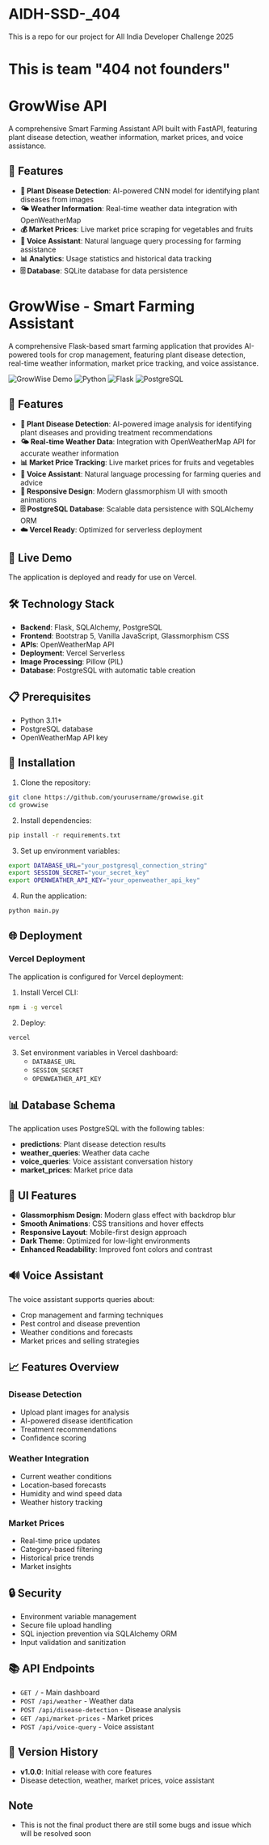 # AIDH-SSD-_404
This is a repo for our project for All India Developer Challenge 2025 
# This is team "404 not founders"

# GrowWise API

A comprehensive Smart Farming Assistant API built with FastAPI, featuring plant disease detection, weather information, market prices, and voice assistance.

## 🌟 Features

- **🔬 Plant Disease Detection**: AI-powered CNN model for identifying plant diseases from images
- **🌤️ Weather Information**: Real-time weather data integration with OpenWeatherMap
- **💰 Market Prices**: Live market price scraping for vegetables and fruits
- **🎤 Voice Assistant**: Natural language query processing for farming assistance
- **📊 Analytics**: Usage statistics and historical data tracking
- **🗄️ Database**: SQLite database for data persistence

# GrowWise - Smart Farming Assistant

A comprehensive Flask-based smart farming application that provides AI-powered tools for crop management, featuring plant disease detection, real-time weather information, market price tracking, and voice assistance.

![GrowWise Demo](https://img.shields.io/badge/Status-Production%20Ready-brightgreen)
![Python](https://img.shields.io/badge/Python-3.11+-blue)
![Flask](https://img.shields.io/badge/Flask-Latest-red)
![PostgreSQL](https://img.shields.io/badge/PostgreSQL-Database-blue)

## 🌟 Features

- **🔬 Plant Disease Detection**: AI-powered image analysis for identifying plant diseases and providing treatment recommendations
- **🌤️ Real-time Weather Data**: Integration with OpenWeatherMap API for accurate weather information
- **📊 Market Price Tracking**: Live market prices for fruits and vegetables
- **🎤 Voice Assistant**: Natural language processing for farming queries and advice
- **📱 Responsive Design**: Modern glassmorphism UI with smooth animations
- **🗄️ PostgreSQL Database**: Scalable data persistence with SQLAlchemy ORM
- **☁️ Vercel Ready**: Optimized for serverless deployment

## 🚀 Live Demo

The application is deployed and ready for use on Vercel.

## 🛠️ Technology Stack

- **Backend**: Flask, SQLAlchemy, PostgreSQL
- **Frontend**: Bootstrap 5, Vanilla JavaScript, Glassmorphism CSS
- **APIs**: OpenWeatherMap API
- **Deployment**: Vercel Serverless
- **Image Processing**: Pillow (PIL)
- **Database**: PostgreSQL with automatic table creation

## 📋 Prerequisites

- Python 3.11+
- PostgreSQL database
- OpenWeatherMap API key

## 🔧 Installation

1. Clone the repository:
```bash
git clone https://github.com/yourusername/growwise.git
cd growwise
```

2. Install dependencies:
```bash
pip install -r requirements.txt
```

3. Set up environment variables:
```bash
export DATABASE_URL="your_postgresql_connection_string"
export SESSION_SECRET="your_secret_key"
export OPENWEATHER_API_KEY="your_openweather_api_key"
```

4. Run the application:
```bash
python main.py
```

## 🌐 Deployment

### Vercel Deployment

The application is configured for Vercel deployment:

1. Install Vercel CLI:
```bash
npm i -g vercel
```

2. Deploy:
```bash
vercel
```

3. Set environment variables in Vercel dashboard:
   - `DATABASE_URL`
   - `SESSION_SECRET`
   - `OPENWEATHER_API_KEY`

## 📊 Database Schema

The application uses PostgreSQL with the following tables:

- **predictions**: Plant disease detection results
- **weather_queries**: Weather data cache
- **voice_queries**: Voice assistant conversation history
- **market_prices**: Market price data

## 🎨 UI Features

- **Glassmorphism Design**: Modern glass effect with backdrop blur
- **Smooth Animations**: CSS transitions and hover effects
- **Responsive Layout**: Mobile-first design approach
- **Dark Theme**: Optimized for low-light environments
- **Enhanced Readability**: Improved font colors and contrast

## 🔊 Voice Assistant

The voice assistant supports queries about:
- Crop management and farming techniques
- Pest control and disease prevention
- Weather conditions and forecasts
- Market prices and selling strategies

## 📈 Features Overview

### Disease Detection
- Upload plant images for analysis
- AI-powered disease identification
- Treatment recommendations
- Confidence scoring

### Weather Integration
- Current weather conditions
- Location-based forecasts
- Humidity and wind speed data
- Weather history tracking

### Market Prices
- Real-time price updates
- Category-based filtering
- Historical price trends
- Market insights

## 🔒 Security

- Environment variable management
- Secure file upload handling
- SQL injection prevention via SQLAlchemy ORM
- Input validation and sanitization

## 📚 API Endpoints

- `GET /` - Main dashboard
- `POST /api/weather` - Weather data
- `POST /api/disease-detection` - Disease analysis
- `GET /api/market-prices` - Market prices
- `POST /api/voice-query` - Voice assistant

## 🔄 Version History

- **v1.0.0**: Initial release with core features
- Disease detection, weather, market prices, voice assistant

## Note

- This is not the final product there are still some bugs and issue which will be resolved soon 
